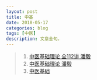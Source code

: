 ```yaml
---
layout: post
title: 中基
date: 2018-05-17
categories: blog
tags: [中医]
description: 文章金句。
---
```




>1. [中医基础理论 全112讲 潘毅](https://www.bilibili.com/video/av11686545)
>1. [中医基础理论 潘毅](https://www.bilibili.com/video/av10414547)
>1. [中医基础](https://www.bilibili.com/video/av19441934)
